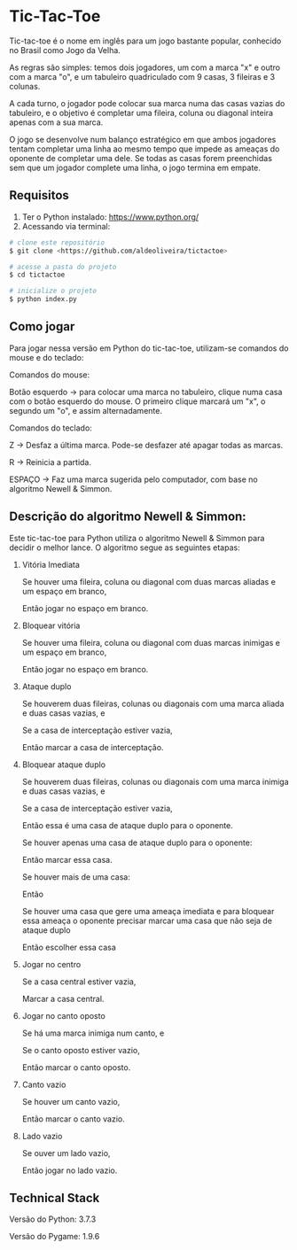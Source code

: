 # Tic-Tac-Toe

Tic-tac-toe é o nome em inglês para um jogo bastante popular, conhecido no Brasil como Jogo da Velha.

As regras são simples: temos dois jogadores, um com a marca "x" e outro com a marca "o", e um tabuleiro quadriculado com 9 casas, 3 fileiras e 3 colunas.

A cada turno, o jogador pode colocar sua marca numa das casas vazias do tabuleiro, e o objetivo é completar uma fileira, coluna ou diagonal inteira apenas com a sua marca.

O jogo se desenvolve num balanço estratégico em que ambos jogadores tentam completar uma linha ao mesmo tempo que impede as ameaças do oponente de completar uma dele. Se todas as casas forem preenchidas sem que um jogador complete uma linha, o jogo termina em empate.


## Requisitos

1) Ter o Python instalado: https://www.python.org/
2) Acessando via terminal:

```bash
# clone este repositório
$ git clone <https://github.com/aldeoliveira/tictactoe>

# acesse a pasta do projeto
$ cd tictactoe

# inicialize o projeto
$ python index.py
```


## Como jogar

Para jogar nessa versão em Python do tic-tac-toe, utilizam-se comandos do mouse e do teclado:

Comandos do mouse:

Botão esquerdo -> para colocar uma marca no tabuleiro, clique numa casa com o botão esquerdo do mouse. O primeiro clique marcará um "x", o segundo um "o", e assim alternadamente.

Comandos do teclado:

Z -> Desfaz a última marca. Pode-se desfazer até apagar todas as marcas.

R -> Reinicia a partida.

ESPAÇO -> Faz uma marca sugerida pelo computador, com base no algoritmo Newell & Simmon.



## Descrição do algoritmo Newell & Simmon:

Este tic-tac-toe para Python utiliza o algoritmo Newell & Simmon para decidir o melhor lance. O algoritmo segue as seguintes etapas:

1) Vitória Imediata

	Se houver uma fileira, coluna ou diagonal com duas marcas aliadas e um espaço em branco,
	
	Então jogar no espaço em branco.
 
2) Bloquear vitória

	Se houver uma fileira, coluna ou diagonal com duas marcas inimigas e um espaço em branco, 
	
	Então jogar no espaço em branco.

3) Ataque duplo

	Se houverem duas fileiras, colunas ou diagonais com uma marca aliada e duas casas vazias, e
	
	Se a casa de interceptação estiver vazia,
	
	Então marcar a casa de interceptação.

4) Bloquear ataque duplo

	Se houverem duas fileiras, colunas ou diagonais com uma marca inimiga e duas casas vazias, e
	
	Se a casa de interceptação estiver vazia,
	
	Então essa é uma casa de ataque duplo para o oponente.
	
	Se houver apenas uma casa de ataque duplo para o oponente:
	
	Então marcar essa casa.
	
	Se houver mais de uma casa:
	
	Então
	
	Se houver uma casa que gere uma ameaça imediata e para bloquear essa ameaça o oponente precisar marcar uma casa que não seja de ataque duplo
	
	Então escolher essa casa	

5) Jogar no centro

	Se a casa central estiver vazia,
	
	Marcar a casa central.

6) Jogar no canto oposto

	Se há uma marca inimiga num canto, e
	
	Se o canto oposto estiver vazio,
	
	Então marcar o canto oposto.

7) Canto vazio

	Se houver um canto vazio,
	
	Então marcar o canto vazio.

8) Lado vazio

	Se ouver um lado vazio,
	
	Então jogar no lado vazio.

## Technical Stack

Versão do Python: 3.7.3

Versão do Pygame: 1.9.6
